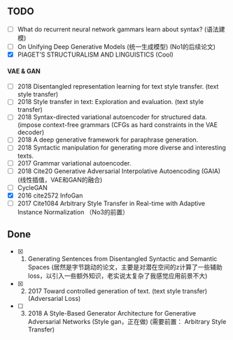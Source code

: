 ## TODO

- [ ] What do recurrent neural network gammars learn about syntax? (语法建模)
- [ ] On Unifying Deep Generative Models (统一生成模型) (No1的后续论文)
- [X] PIAGET’S STRUCTURALISM AND LINGUISTICS (Cool)

#### VAE & GAN


- [ ] 2018 Disentangled representation learning for text style transfer. (text style transfer) 
- [ ] 2018 Style transfer in text: Exploration and evaluation. (text style transfer)
- [ ] 2018 Syntax-directed variational autoencoder for structured data. (impose context-free grammars (CFGs as hard constraints in the VAE decoder)
- [ ] 2018 A deep generative framework for paraphrase generation.
- [ ] 2018 Syntactic manipulation for generating more diverse and interesting texts.
- [ ] 2017 Grammar variational autoencoder.
- [ ] 2018 Cite20 Generative Adversarial Interpolative Autoencoding (GAIA) (线性插值，VAE和GAN的融合) 
- [ ] CycleGAN
- [X] 2016 cite2572 InfoGan
- [ ] 2017 Cite1084 Arbitrary Style Transfer in Real-time with Adaptive Instance Normalization （No3的前置）

## Done 

- [X] 1. Generating Sentences from Disentangled Syntactic and Semantic Spaces (居然是字节跳动的论文，主要是对潜在空间的z计算了一些辅助loss，以引入一些额外知识，老实说太复杂了我感觉应用前景不大)
- [X] 2. 2017 Toward controlled generation of text.  (text style transfer) (Adversarial Loss)
- [ ] 3. 2018 A Style-Based Generator Architecture for Generative Adversarial Networks (Style gan，正在做) (需要前置： Arbitrary Style Transfer)
